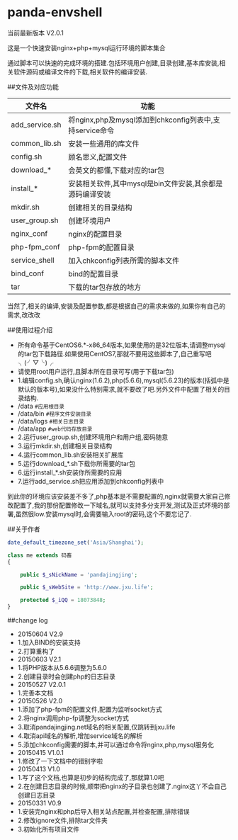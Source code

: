 # panda-envshell

当前最新版本 V2.0.1

这是一个快速安装nginx+php+mysql运行环境的脚本集合

通过脚本可以快速的完成环境的搭建.包括环境用户创建,目录创建,基本库安装,相关软件源码或编译文件的下载,相关软件的编译安装.

##文件及对应功能

文件名|功能
----|----
add_service.sh|将nginx,php及mysql添加到chkconfig列表中,支持service命令
common_lib.sh|安装一些通用的库文件
config.sh|顾名思义,配置文件
download_*|会英文的都懂,下载对应的tar包
install_*|安装相关软件,其中mysql是bin文件安装,其余都是源码编译安装
mkdir.sh|创建相关的目录结构
user_group.sh|创建环境用户
nginx_conf|nginx的配置目录
php-fpm_conf|php-fpm的配置目录
service_shell|加入chkconfig列表所需的脚本文件
bind_conf|bind的配置目录
tar|下载的tar包存放的地方

当然了,相关的编译,安装及配置参数,都是根据自己的需求来做的,如果你有自己的需求,改改改

##使用过程介绍
- 所有命令基于CentOS6.*-x86_64版本,如果使用的是32位版本,请调整mysql的tar包下载路径.如果使用CentOS7,那就不要用这些脚本了,自己重写吧╮(╯▽╰)╭
- 请使用root用户运行,且脚本所在目录可写(用于下载tar包)
- 1.编辑config.sh,确认nginx(1.6.2),php(5.6.6),mysql(5.6.23)的版本(括弧中是默认的版本号),如果没什么特别需求,就不要改了吧.另外文件中配置了相关的目录结构.
 - /data ``#应用根目录``
 - /data/bin ``#程序文件安装目录``
 - /data/logs ``#相关日志目录``
 - /data/app ``#web代码存放目录``
- 2.运行user_group.sh,创建环境用户和用户组,密码随意
- 3.运行mkdir.sh,创建相关目录结构
- 4.运行common_lib.sh安装相关扩展库
- 5.运行download_*.sh下载你所需要的tar包
- 6.运行install_*.sh安装你所需要的应用
- 7.运行add_service.sh把应用添加到chkconfig列表中

到此你的环境应该安装差不多了,php基本是不需要配置的,nginx就需要大家自己修改配置了,我的那份配置修改一下域名,就可以支持多分支开发,测试及正式环境的部署,虽然很low.安装mysql时,会需要输入root的密码,这个不要忘记了.

##关于作者

```php
date_default_timezone_set('Asia/Shanghai');

class me extends 码畜
{

    public $_sNickName = 'pandajingjing';

    public $_sWebSite = 'http://www.jxu.life';

    protected $_iQQ = 18073848;
}
```

##change log
- 20150604 V2.9
 - 1.加入BIND的安装支持
 - 2.打算重构了
- 20150603 V2.1
 - 1.将PHP版本从5.6.6调整为5.6.0
 - 2.创建目录时会创建php的日志目录
- 20150527 V2.0.1
 - 1.完善本文档 
- 20150526 V2.0
 - 1.添加了php-fpm的配置文件,配置为监听socket方式
 - 2.将nginx调用php-fp调整为socket方式
 - 3.取消pandajingjing.net域名的相关配置,仅跳转到jxu.life
 - 4.取消api域名的解析,增加service域名的解析
 - 5.添加chkconfig需要的脚本,并可以通过命令将nginx,php,mysql服务化
- 20150415 V1.0.1
 - 1.修改了一下文档中的错别字啦
- 20150413 V1.0 
 - 1.写了这个文档,也算是初步的结构完成了,那就算1.0吧
 - 2.在创建日志目录的时候,顺带把nginx的子目录也创建了.nginx这丫不会自己创建日志目录
- 20150331 V0.9
 - 1.安装完nginx和php后导入相关站点配置,并检查配置,排除错误
 - 2.修改ignore文件,排除tar文件夹
 - 3.初始化所有项目文件
